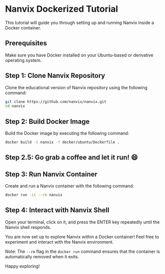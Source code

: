 # Nanvix Dockerized Tutorial

This tutorial will guide you through setting up and running Nanvix inside a Docker container.

## Prerequisites

Make sure you have Docker installed on your Ubuntu-based or derivative operating system.

## Step 1: Clone Nanvix Repository

Clone the educational version of Nanvix repository using the following command:

```bash
git clone https://github.com/nanvix/nanvix.git
cd nanvix
```
## Step 2: Build Docker Image

Build the Docker image by executing the following command:

```bash
docker build -t nanvix -f docker/ubuntu/Dockerfile .
```

## Step 2.5: Go grab a coffee and let it run!  😄
## Step 3: Run Nanvix Container

Create and run a Nanvix container with the following command:

```bash
docker run -it --rm nanvix
```
## Step 4: Interact with Nanvix Shell

Open your terminal, click on it, and press the ENTER key repeatedly until the Nanvix shell responds.

You are now set up to explore Nanvix within a Docker container! Feel free to experiment and interact with the Nanvix environment.

Note: The `--rm` flag in the `docker run` command ensures that the container is automatically removed when it exits.

Happy exploring!
